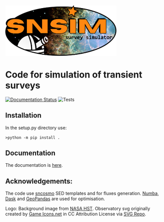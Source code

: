 
![]()

<img src="docs/_static/snsimlogo.svg" width=350>

# Code for simulation of transient surveys
[![Documentation Status](https://readthedocs.org/projects/snsim/badge/?version=main)](https://snsim.readthedocs.io/en/main/?badge=main) ![Tests](https://github.com/bastiencarreres/snsim/actions/workflows/python-package.yml/badge.svg?branch=main)
## Installation
In the setup.py directory use:
```
>python -m pip install .
```

## Documentation

The documentation is [here](https://snsim.readthedocs.io/en/main/).

## Acknowledgements:
The code use [sncosmo](https://sncosmo.readthedocs.io/en/stable/) SED templates and for fluxes generation.
[Numba](https://numba.pydata.org/), [Dask](https://www.dask.org/) and [GeoPandas](https://geopandas.org/en/stable/) are used for optimisation.

Logo:  Background image from <a href="https://esahubble.org/images/heic0515a/">NASA HST</a>. Observatory svg originally created by <a href="https://game-icons.net/?ref=svgrepo.com" target="_blank">Game Icons.net</a> in CC Attribution License via <a href="https://www.svgrepo.com/" target="_blank">SVG Repo</a>.
